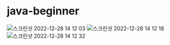 # java-beginner

![스크린샷 2022-12-28 14 12 03](https://user-images.githubusercontent.com/69673803/209760994-89314152-f8b2-4052-bb7e-5ca8133fb8f5.png)
![스크린샷 2022-12-28 14 12 18](https://user-images.githubusercontent.com/69673803/209761000-a3544a41-04d1-47ab-891f-442e2c97ae5d.png)
![스크린샷 2022-12-28 14 12 32](https://user-images.githubusercontent.com/69673803/209761006-2091fc5e-8601-4716-bc2b-851dc9d78766.png)
